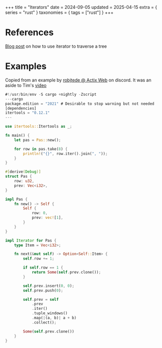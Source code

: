 +++
title = "Iterators"
date = 2024-09-05
updated = 2025-04-15
extra = { series = "rust" }
taxonomies = { tags = ["rust"] }
+++

# References

[Blog post](https://aloso.github.io/2021/03/09/creating-an-iterator) on how to use iterator to traverse a tree

# Examples

Copied from an example by [robjtede @ Actix Web](https://github.com/robjtede) on discord. It was an aside to Tim's [video](https://www.youtube.com/watch?v=RQE4GeDe4yw)

```rust
#!/usr/bin/env -S cargo +nightly -Zscript
---cargo
package.edition = "2021" # Desirable to stop warning but not needed
[dependencies]
itertools = "0.12.1"
---

use itertools::Itertools as _;

fn main() {
    let pas = Pas::new();

    for row in pas.take(8) {
        println!("{}", row.iter().join(", "));
    }
}

#[derive(Debug)]
struct Pas {
    row: u32,
    prev: Vec<i32>,
}

impl Pas {
    fn new() -> Self {
        Self {
            row: 0,
            prev: vec![1],
        }
    }
}

impl Iterator for Pas {
    type Item = Vec<i32>;

    fn next(&mut self) -> Option<Self::Item> {
        self.row += 1;

        if self.row == 1 {
            return Some(self.prev.clone());
        }

        self.prev.insert(0, 0);
        self.prev.push(0);

        self.prev = self
            .prev
            .iter()
            .tuple_windows()
            .map(|(a, b)| a + b)
            .collect();

        Some(self.prev.clone())
    }
}
```
